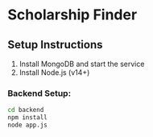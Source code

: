 # Scholarship Finder

## Setup Instructions

1. Install MongoDB and start the service
2. Install Node.js (v14+)

### Backend Setup:
```bash
cd backend
npm install
node app.js
